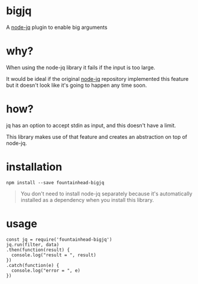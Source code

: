 # bigjq

A [node-jq](https://github.com/sanack/node-jq) plugin to enable big arguments

# why?

When using the node-jq library it fails if the input is too large. 

It would be ideal if the original [node-jq](https://github.com/sanack/node-jq) repository implemented this feature but it doesn't look like it's going to happen any time soon.

# how?

jq has an option to accept stdin as input, and this doesn't have a limit.

This library makes use of that feature and creates an abstraction on top of node-jq.

# installation

```
npm install --save fountainhead-bigjq
```

> You don't need to install node-jq separately because it's automatically installed as a dependency when you install this library.

# usage

```
const jq = require('fountainhead-bigjq')
jq.run(filter, data)
.then(function(result) {
  console.log("result = ", result)
})
.catch(function(e) {
  console.log("error = ", e)
})
```
